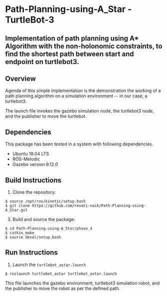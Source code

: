 # Path-Planning-using-A_Star - TurtleBot-3 
Implementation of path planning using A* Algorithm with the non-holonomic constraints, to find the shortest path between start and endpoint on turtlebot3.
---


## Overview

Agenda of this simple implementation is the demonstration the working of a path planning algorithm on a simulation environment -- in our case, a turtlebot3.

The launch file invokes the gazebo simulation node, the turtlebot3 node, and the publisher to move the turtlebot.

## Dependencies

This package has been tested in a system with following dependencies.
- Ubuntu 18.04 LTS
- ROS-Melodic
- Gazebo version 9.12.0

## Build Instructions
1) Clone the repository:
```
$ source /opt/ros/kinetic/setup.bash
$ git clone https://github.com/revati-naik/Path-Planning-using-A_Star.git
```

3) Build and source the package:
```
$ cd Path-Planning-using-A_Star/phase_4
$ catkin_make
$ source devel/setup.bash
```

## Run Instructions
1) Launch the `turtlebot_astar.launch`
```
$ roslaunch turtlebot_astar turtlebot_astar.launch
```

This file launches the gazebo environment, turtlebot3 simulation robot, and the publisher to move the robot as per the defined path.